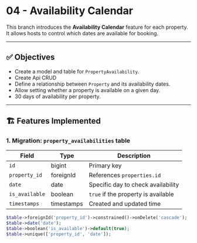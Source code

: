 # 04 - Availability Calendar

This branch introduces the **Availability Calendar** feature for each property.  
It allows hosts to control which dates are available for booking.

---

## ✅ Objectives

- Create a model and table for `PropertyAvailability`.
- Create Api CRUD
- Define a relationship between `Property` and its availability dates.
- Allow setting whether a property is available on a given day.
- 30 days of availability per property.

---

## 🏗️ Features Implemented

### 1. Migration: `property_availabilities` table

| Field           | Type       | Description                            |
|----------------|------------|----------------------------------------|
| `id`           | bigint     | Primary key                            |
| `property_id`  | foreignId  | References `properties.id`             |
| `date`         | date       | Specific day to check availability     |
| `is_available` | boolean    | `true` if the property is available    |
| `timestamps`   | timestamps | Created and updated time                |

```php
$table->foreignId('property_id')->constrained()->onDelete('cascade');
$table->date('date');
$table->boolean('is_available')->default(true);
$table->unique(['property_id', 'date']);
